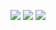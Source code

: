![](https://upload.wikimedia.org/wikipedia/commons/0/06/Bubble-sort.gif)
![](https://www.programmingsimplified.com/images/c/bubble-sort.gif)
![](https://assets.digitalocean.com/articles/alligator/js/bubble-selection-insertion-sort/o/bubble-sort.gif)
